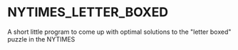 # NYTIMES_LETTER_BOXED
A short little program to come up with optimal solutions to the "letter boxed" puzzle in the NYTIMES 
